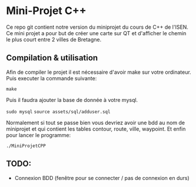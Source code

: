 # Mini-Projet C++

Ce repo git contient notre version du miniprojet du cours de C++ de l'ISEN.
Ce mini projet a pour but de créer une carte sur QT et d'afficher le chemin le plus court entre 2 villes de Bretagne.

## Compilation & utilisation

Afin de compiler le projet il est nécessaire d'avoir make sur votre ordinateur.  
Puis executer la commande suivante:  
  
`make`  
  
Puis il faudra ajouter la base de donnée à votre mysql.

`sudo mysql`
`source assets/sql/adduser.sql`

Normalement si tout se passe bien vous devriez avoir une bdd au nom de miniprojet et qui contient les tables contour, route, ville, waypoint.
Et enfin pour lancer le programme:  
  
`./MiniProjetCPP`  

## TODO:
- Connexion BDD (fenêtre pour se connecter / pas de connexion en durs)
